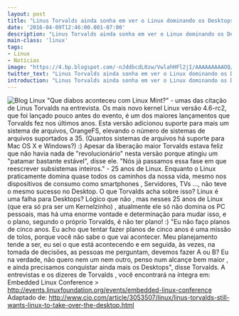 ```yaml
---
layout: post
title: "Linus Torvalds ainda sonha em ver o Linux dominando os Desktops"
date: '2016-04-09T12:46:00.001-07:00'
description: "Linus Torvalds ainda sonha em ver o Linux dominando os Desktops"
main-class: 'linux'
tags:
- Linux
- Notícias
image: "https://4.bp.blogspot.com/-nJddbcdL0zw/VwlahHFl2jI/AAAAAAAAAOQ/CYGk1uwPv0YxBfjnZAqHjfZCrtROr7xYw/s72-c/Linus%2BTorvalds%2Bainda%2Bsonha%2Bem%2Bver%2Bo%2BLinux%2Bdominando%2Bos%2BDesktops-Terminal%2BRoot.jpg"
twitter_text: "Linus Torvalds ainda sonha em ver o Linux dominando os Desktops"
introduction: "Linus Torvalds ainda sonha em ver o Linux dominando os Desktops"
---
```

![Blog Linux](https://4.bp.blogspot.com/-nJddbcdL0zw/VwlahHFl2jI/AAAAAAAAAOQ/CYGk1uwPv0YxBfjnZAqHjfZCrtROr7xYw/s640/Linus%2BTorvalds%2Bainda%2Bsonha%2Bem%2Bver%2Bo%2BLinux%2Bdominando%2Bos%2BDesktops-Terminal%2BRoot.jpg "Blog Linux")
"Que diabos aconteceu com Linux Mint?" - umas das citação de Linus Torvalds na entrevista.
Os mais novo kernel Linux versão 4.6-rc2, que foi lançado pouco antes do evento, é um dos maiores lançamentos que Torvalds fez nos últimos anos. Esta versão adicionou suporte para mais um sistema de arquivos, OrangeFS, elevando o número de sistemas de arquivos suportados a 35. (Quantos sistemas de arquivos há suporte para Mac OS X e Windows?) :)
Apesar da liberação maior Torvalds estava feliz que não havia nada de "revolucionário" nesta versão porque atingiu um "patamar bastante estável", disse ele. "Nós já passamos essa fase em que reescrever subsistemas inteiros." - 25 anos de Linux.
Enquanto o Linux praticamente domina quase todos os caminhos da nossa vida, mesmo nos dispositivos de consumo como smartphones , Servidores, TVs ..., não teve o mesmo sucesso no Desktop. O que Torvalds acha sobre isso? Linux é uma falha para Desktops? Lógico que não , mas nesses 25 anos de Linux (que era só pra ser um Kernelzinho) , atualmente ele só não domina os PC pessoais, mas há uma enorme vontade e determinação para mudar isso, e o plano, segundo o próprio Torvalds, é não ter plano! :)
"Eu não faço planos de cinco anos. Eu acho que tentar fazer planos de cinco anos é uma missão de tolos, porque você não sabe o que vai acontecer. Meu planejamento tende a ser, eu sei o que está acontecendo e em seguida, às vezes, na tomada de decisões, as pessoas me perguntam, devemos fazer A ou B? Eu na verdade, não quero nem um nem outro, penso num alcançe bem maior , e ainda precisamos conquistar ainda mais os Desktops", disse Torvalds.
A entrevistas e os dizeres de Torvalds , você encontrará na íntegra em:
Embedded Linux Conference > http://events.linuxfoundation.org/events/embedded-linux-conference
Adaptado de: http://www.cio.com/article/3053507/linux/linus-torvalds-still-wants-linux-to-take-over-the-desktop.html
